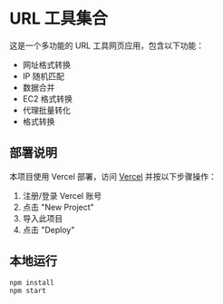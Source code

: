 # URL 工具集合

这是一个多功能的 URL 工具网页应用，包含以下功能：

- 网址格式转换
- IP 随机匹配
- 数据合并
- EC2 格式转换
- 代理批量转化
- 格式转换

## 部署说明

本项目使用 Vercel 部署，访问 [Vercel](https://vercel.com) 并按以下步骤操作：

1. 注册/登录 Vercel 账号
2. 点击 "New Project"
3. 导入此项目
4. 点击 "Deploy"

## 本地运行

```bash
npm install
npm start
``` 